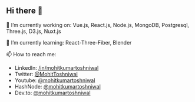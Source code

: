 ## Hi there 👋

🔭 I’m currently working on: Vue.js, React.js, Node.js, MongoDB, Postgresql, Three.js, D3.js, Nuxt.js

🌱 I’m currently learning: React-Three-Fiber, Blender

📫 How to reach me:

- LinkedIn: [/in/mohitkumartoshniwal](https://www.linkedin.com/in/mohitkumartoshniwal/)
- Twitter: [@MohitToshniwal](https://twitter.com/MohitToshniwal)
- Youtube: [@mohitkumartoshniwal](https://www.youtube.com/channel/UCZwpQ59mtSdFzKYEnk3cbeA)
- HashNode: [@mohitkumartoshniwal](https://hashnode.com/@mohitkumartoshniwal)
- Dev.to: [@mohitkumartoshniwal](https://dev.to/mohitkumartoshniwal)

